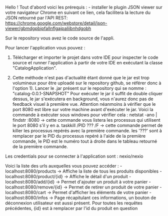 Hello !
Tout d'abord voici les prérequis : 
	- installer le plugin JSON viewer sur votre navigateur Chrome en suivant ce lien, cela facilitera la lecture du JSON retourné par l'API REST: 
		https://chrome.google.com/webstore/detail/json-viewer/gbmdgpbipfallnflgajpaliibnhdgobh

Sur le repository vous avez le code source de l'appli. 

Pour lancer l'application vous pouvez : 

1) Télécharger et importer le projet dans votre IDE pour inspecter le code source et runner l'application à partir de votre IDE en exécutant la classe "CatalogApplication".

2) Cette méthode n'est pas d'actualité étant donné que le jar est trop volumineux pour être uploadé sur le repository github, se référer donc à l'option 1).
Lancer le .jar présent sur le repository qui se nomme : "catalog-0.0.1-SNAPSHOT"
	Pour exécuter le jar il suffit de double cliquer dessus, le jar s'exécutera en background, vous n'aurez donc pas de feedback visuel à première vue.
	Attention néanmoins à vérifier que le port 8080 est libre sur votre machine avant d'exécuter le jar.
	Voici la commande à exécuter sous windows pour vérifier cela : 
		netstat -ano | findstr :8080  -> cette commande vous listera les processus qui utilisent le port 8080 s'il y en a.
		taskkill /PID ??? /F          -> cette commande permet de killer les processus repérés avec la première commande. les '???' sont à remplacer par le PID du processus repéré à l'aide de la première commande, le PID est le numéro tout à droite dans le tableau retourné de la première commande.


Les credentials pour se connecter à l'application sont : nexio/nexio

Voici la liste des urls auxquelles vous pouvez accéder : 
	- localhost:8080/products -> Affiche la liste de tous les produits disponibles
	- localhost:8080/product/{id} -> Affiche le détail d'un produit
	- localhost:8080/add/{id} -> Permet d'ajouter un produit à votre panier
	- localhost:8080/remove/{id} -> Permet de retirer un produit de votre panier
	- localhost:8080/cart -> Permet d'afficher les éléments de votre panier
	- localhost:8080/infos -> Page récapitulant ces informations, un bouton de déconnexion utilisateur est aussi présent.
Pour toutes les requêtes précédentes, {id} est à remplacer par l'id du produit en question
